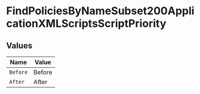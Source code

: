 # FindPoliciesByNameSubset200ApplicationXMLScriptsScriptPriority


## Values

| Name     | Value    |
| -------- | -------- |
| `Before` | Before   |
| `After`  | After    |